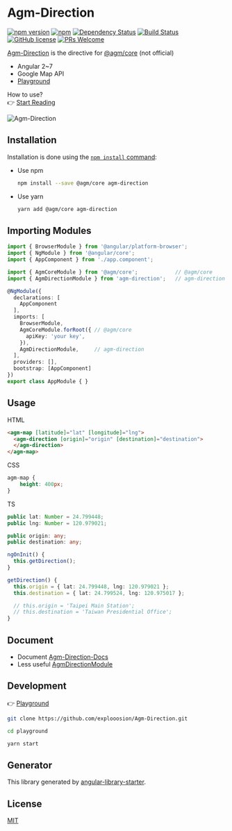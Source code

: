 # Agm-Direction

[![npm version](https://badge.fury.io/js/agm-direction.svg)](https://badge.fury.io/js/agm-direction)
[![npm](https://img.shields.io/npm/dm/localeval.svg)](https://github.com/explooosion/Agm-Direction)
[![Dependency Status](https://david-dm.org/explooosion/Agm-Direction.svg?theme=shields.io)](https://david-dm.org/explooosion/Agm-Direction)
[![Build Status](https://travis-ci.org/explooosion/Agm-Direction.svg?branch=master)](https://travis-ci.org/explooosion/Agm-Direction)
[![GitHub license](https://img.shields.io/github/license/explooosion/Agm-Direction.svg)](https://github.com/explooosion/Agm-Direction)
[![PRs Welcome](https://img.shields.io/badge/PRs-welcome-brightgreen.svg)](http://makeapullrequest.com)


[Agm-Direction](https://github.com/explooosion/Agm-Direction) is the directive for [@agm/core](https://github.com/SebastianM/angular-google-maps) (not official)

- Angular 2~7
- Google Map API
- [Playground](https://stackblitz.com/edit/agm-direction-demo)  

How to use?  
👉 [Start Reading](https://robby570.tw/Agm-Direction-Docs/)

![Agm-Direction](https://i.imgur.com/DCIoXqS.jpg)

## Installation

Installation is done using the
[`npm install` command](https://docs.npmjs.com/getting-started/installing-npm-packages-locally):

- Use npm
  ```bash
  npm install --save @agm/core agm-direction
  ```

- Use yarn
  ```bash
  yarn add @agm/core agm-direction
  ```

## Importing Modules

```typescript
import { BrowserModule } from '@angular/platform-browser';
import { NgModule } from '@angular/core';
import { AppComponent } from './app.component';

import { AgmCoreModule } from '@agm/core';            // @agm/core
import { AgmDirectionModule } from 'agm-direction';   // agm-direction

@NgModule({
  declarations: [
    AppComponent
  ],
  imports: [
    BrowserModule,
    AgmCoreModule.forRoot({ // @agm/core
      apiKey: 'your key',
    }),
    AgmDirectionModule,     // agm-direction
  ],
  providers: [],
  bootstrap: [AppComponent]
})
export class AppModule { }
```

## Usage

HTML

```html
<agm-map [latitude]="lat" [longitude]="lng">
  <agm-direction [origin]="origin" [destination]="destination">
  </agm-direction>
</agm-map>
```

CSS

```css
agm-map {
    height: 400px;
}
```

TS

```typescript
public lat: Number = 24.799448;
public lng: Number = 120.979021;

public origin: any;
public destination: any;

ngOnInit() {
  this.getDirection();
}

getDirection() {
  this.origin = { lat: 24.799448, lng: 120.979021 };
  this.destination = { lat: 24.799524, lng: 120.975017 };

  // this.origin = 'Taipei Main Station';
  // this.destination = 'Taiwan Presidential Office';
}
```

## Document
- Document [Agm-Direction-Docs](https://robby570.tw/Agm-Direction-Docs/)
- Less useful [AgmDirectionModule](https://robby570.tw/Agm-Direction/)

## Development

👉 [Playground](https://github.com/explooosion/Agm-Direction/tree/master/playground)

```bash
git clone https://github.com/explooosion/Agm-Direction.git
```

```bash
cd playground
```

```bash
yarn start
```

## Generator 
This library generated by [angular-library-starter](https://github.com/robisim74/angular-library-starter).

## License

[MIT](http://opensource.org/licenses/MIT)
